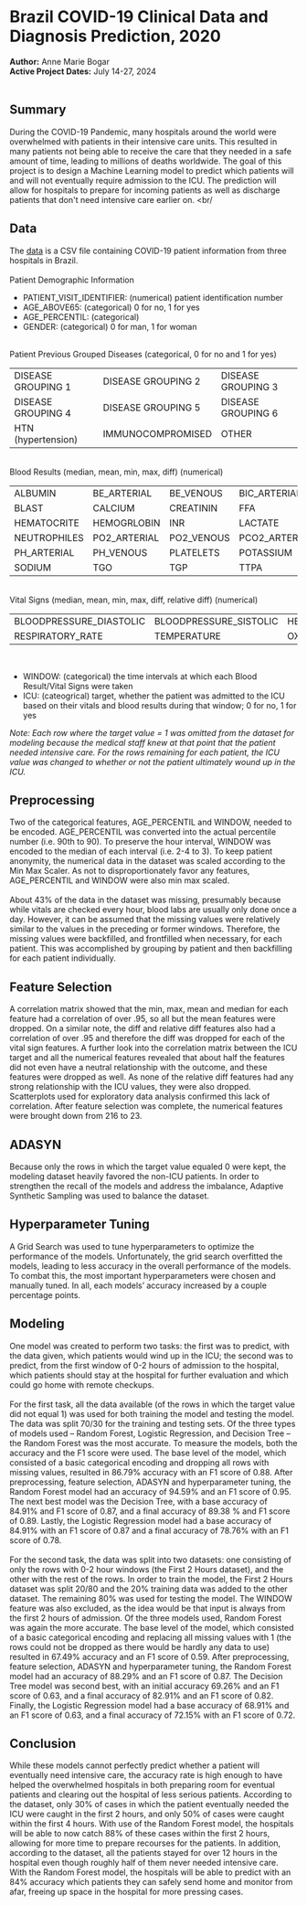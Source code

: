 # **Brazil COVID-19 Clinical Data and Diagnosis Prediction, 2020**
**Author:** Anne Marie Bogar<br/>
**Active Project Dates:** July 14-27, 2024<br/>
<br/>
## Summary
During the COVID-19 Pandemic, many hospitals around the world were overwhelmed with patients in their intensive care units. This resulted in many patients not being able to receive the care that they needed in a safe amount of time, leading to millions of deaths worldwide. The goal of this project is to design a Machine Learning model to predict which patients will and will not eventually require admission to the ICU. The prediction will allow for hospitals to prepare for incoming patients as well as discharge patients that don't need intensive care earlier on.
<br/
## Data
The [data](https://www.kaggle.com/datasets/S%C3%ADrio-Libanes/covid19) is a CSV file containing COVID-19 patient information from three hospitals in Brazil.<br/><br/>
Patient Demographic Information
- PATIENT_VISIT_IDENTIFIER: (numerical) patient identification number
- AGE_ABOVE65: (categorical) 0 for no, 1 for yes
- AGE_PERCENTIL: (categorical)
- GENDER: (categorical) 0 for man, 1 for woman

<br/>Patient Previous Grouped Diseases (categorical, 0 for no and 1 for yes)

| | | |
| ----------- | ----------- | ----------- |
| DISEASE GROUPING 1 | DISEASE GROUPING 2 | DISEASE GROUPING 3 |
| DISEASE GROUPING 4 | DISEASE GROUPING 5 | DISEASE GROUPING 6 |
| HTN (hypertension) | IMMUNOCOMPROMISED | OTHER |

<br/>Blood Results (median, mean, min, max, diff) (numerical)

| | | | | | |
| ----------- | ----------- | ----------- |----------- |----------- |----------- |
| ALBUMIN | BE_ARTERIAL | BE_VENOUS |BIC_ARTERIAL | BIC_VENOUS | BILLIRUBIN |
| BLAST | CALCIUM | CREATININ | FFA | GGT | GLUCOSE |
| HEMATOCRITE | HEMOGRLOBIN | INR | LACTATE | LEUKOCYTES | LINFOCITOS |
| NEUTROPHILES | PO2_ARTERIAL | PO2_VENOUS | PCO2_ARTERIAL | PCO2_VENOUS | PCR |
| PH_ARTERIAL | PH_VENOUS | PLATELETS | POTASSIUM | SATO2_ARTERIAL | SATO2_VENOUS |
| SODIUM | TGO | TGP | TTPA | UREA | DIMER |

<br/>Vital Signs (median, mean, min, max, diff, relative diff) (numerical)

| | | |
| ----------- | ----------- | ----------- |
| BLOODPRESSURE_DIASTOLIC | BLOODPRESSURE_SISTOLIC | HEART_RATE |
| RESPIRATORY_RATE | TEMPERATURE | OXYGEN_SATURATION |

<br/>

- WINDOW: (categorical) the time intervals at which each Blood Result/Vital Signs were taken
- ICU: (cateogrical) target, whether the patient was admitted to the ICU based on their vitals and blood results during that window; 0 for no, 1 for yes

_Note: Each row where the target value = 1 was omitted from the dataset for modeling because the medical staff knew at that point that the patient needed intensive care. 
For the rows remaining for each patient, the ICU value was changed to whether or not the patient ultimately wound up in the ICU._

## Preprocessing
Two of the categorical features, AGE_PERCENTIL and WINDOW, needed to be encoded. AGE_PERCENTIL was converted into the actual percentile number (i.e. 90th to 90). 
To preserve the hour interval, WINDOW was encoded to the median of each interval (i.e. 2-4 to 3). To keep patient anonymity, the numerical data in the dataset was 
scaled according to the Min Max Scaler. As not to disproportionately favor any features, AGE_PERCENTIL and WINDOW were also min max scaled. 
<br/><br/>About 43% of the data in the dataset was missing, presumably because while vitals are checked every hour, blood labs are usually only done once a day. 
However, it can be assumed that the missing values were relatively similar to the values in the preceding or former windows. Therefore, the missing values were backfilled, 
and frontfilled when necessary, for each patient. This was accomplished by grouping by patient and then backfilling for each patient individually. 

## Feature Selection
A correlation matrix showed that the min, max, mean and median for each feature had a correlation of over .95, so all but the mean features were dropped. 
On a similar note, the diff and relative diff features also had a correlation of over .95 and therefore the diff was dropped for each of the vital sign features. 
A further look into the correlation matrix between the ICU target and all the numerical features revealed that about half the features did not even have a neutral relationship 
with the outcome, and these features were dropped as well. As none of the relative diff features had any strong relationship with the ICU values, they were also dropped. 
Scatterplots used for exploratory data analysis confirmed this lack of correlation. After feature selection was complete, the numerical features were brought down from 216 to 23.

## ADASYN
Because only the rows in which the target value equaled 0 were kept, the modeling dataset heavily favored the non-ICU patients. In order to strengthen the recall of the models and address the imbalance, Adaptive Synthetic Sampling was used to balance the dataset.

## Hyperparameter Tuning
A Grid Search was used to tune hyperparameters to optimize the performance of the models. Unfortunately, the grid search overfitted the models, leading to less accuracy in the overall performance of the models. To combat this, the most important hyperparameters were chosen and manually tuned. In all, each models’ accuracy increased by a couple percentage points.

## Modeling
One model was created to perform two tasks: the first was to predict, with the data given, which patients would wind up in the ICU; the second was to predict, from the first window of 0-2 hours of admission to the hospital, which patients should stay at the hospital for further evaluation and which could go home with remote checkups.<br/><br/>
For the first task, all the data available (of the rows in which the target value did not equal 1) was used for both training the model and testing the model. The data was split 70/30 for the training and testing sets. Of the three types of models used – Random Forest, Logistic Regression, and Decision Tree – the Random Forest was the most accurate. To measure the models, both the accuracy and the F1 score were used. The base level of the model, which consisted of a basic categorical encoding and dropping all rows with missing values, resulted in 86.79% accuracy with an F1 score of 0.88. After preprocessing, feature selection, ADASYN and hyperparameter tuning, the Random Forest model had an accuracy of 94.59% and an F1 score of 0.95. The next best model was the Decision Tree, with a base accuracy of 84.91% and F1 score of 0.87, and a final accuracy of 89.38 % and F1 score of 0.89. Lastly, the Logistic Regression model had a base accuracy of 84.91% with an F1 score of 0.87 and a final accuracy of 78.76% with an F1 score of 0.78.<br/><br/>
For the second task, the data was split into two datasets: one consisting of only the rows with 0-2 hour windows (the First 2 Hours dataset), and the other with the rest of the rows. In order to train the model, the First 2 Hours dataset was split 20/80 and the 20% training data was added to the other dataset. The remaining 80% was used for testing the model. The WINDOW feature was also excluded, as the idea would be that input is always from the first 2 hours of admission. Of the three models used, Random Forest was again the more accurate. The base level of the model, which consisted of a basic categorical encoding and replacing all missing values with 1 (the rows could not be dropped as there would be hardly any data to use) resulted in 67.49% accuracy and an F1 score of 0.59. After preprocessing, feature selection, ADASYN and hyperparameter tuning, the Random Forest model had an accuracy of 88.29% and an F1 score of 0.87. The Decision Tree model was second best, with an initial accuracy 69.26% and an F1 score of 0.63, and a final accuracy of 82.91% and an F1 score of 0.82. Finally, the Logistic Regression model had a base accuracy of 68.91% and an F1 score of 0.63, and a final accuracy of 72.15% with an F1 score of 0.72.

## Conclusion
While these models cannot perfectly predict whether a patient will eventually need intensive care, the accuracy rate is high enough to have helped the overwhelmed hospitals in both preparing room for eventual patients and clearing out the hospital of less serious patients. According to the dataset, only 30% of cases in which the patient eventually needed the ICU were caught in the first 2 hours, and only 50% of cases were caught within the first 4 hours. With use of the Random Forest model, the hospitals will be able to now catch 88% of these cases within the first 2 hours, allowing for more time to prepare recourses for the patients. In addition, according to the dataset, all the patients stayed for over 12 hours in the hospital even though roughly half of them never needed intensive care. With the Random Forest model, the hospitals will be able to predict with an 84% accuracy which patients they can safely send home and monitor from afar, freeing up space in the hospital for more pressing cases.
